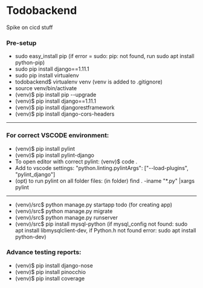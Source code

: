 # Todobackend
Spike on cicd stuff

### Pre-setup
- sudo easy_install pip (if error = sudo: pip: not found, run sudo apt install python-pip)
- sudo pip install django==1.11.1  
- sudo pip install virtualenv  
- todobackend$ virtualenv venv (venv is added to .gitignore)  
- source venv/bin/activate
- (venv)$ pip install pip --upgrade  
- (venv)$ pip install django==1.11.1  
- (venv)$ pip install djangorestframework  
- (venv)$ pip install django-cors-headers  
---
### For correct VSCODE environment:  
- (venv)$ pip install pylint  
- (venv)$ pip install pylint-django  
- To open editor with correct pylint: (venv)$ code .  
- Add to vscode settings: "python.linting.pylintArgs": ["--load-plugins", "pylint_django"]
- (opt) to run pylint on all folder files: (in folder) find . -iname "*.py" |xargs pylint
---  
- (venv)/src$ python manage.py startapp todo (for creating app)  
- (venv)/src$ python manage.py migrate  
- (venv)/src$ python manage.py runserver  
- (venv)/src$ pip install mysql-python (if mysql_config not found: sudo apt install libmysqlclient-dev, if Python.h not found error: sudo apt install python-dev)  
### Advance testing reports:  
- (venv)$ pip install django-nose  
- (venv)$ pip install pinocchio  
- (venv)$ pip install coverage  